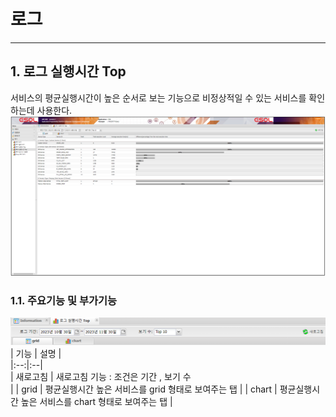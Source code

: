# 로그

---

## 1. 로그 실행시간 Top
서비스의 평균실행시간이 높은 순서로 보는 기능으로
비정상적일 수 있는 서비스를 확인하는데 사용한다.
<img src = "./images/04-log-tools-04.PNG" width = "1000px"> </img>

### 1.1. 주요기능 및 부가기능
<img src = "./images/04-01-log-tools-04-2.png" width = "600px"> </img>
| 기능 | 설명 |  
|:--:|:--|  
| 새로고침  | 새로고침 기능 :  조건은 기간 , 보기 수 <br/>  |
| grid  | 평균실행시간 높은 서비스를 grid 형태로 보여주는 탭 |
| chart  | 평균실행시간 높은 서비스를 chart 형태로 보여주는 탭 |